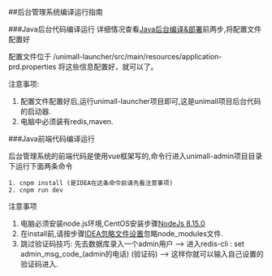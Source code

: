 ##后台管理系统编译运行指南

###Java后台代码编译运行
详细情况查看[Java后台编译&部署](server.md)前两步,将配置文件配置好

配置文件位于 /unimall-launcher/src/main/resources/application-prd.properties 将这些信息配置好，就可以了。

注意事项:

1. 配置文件配置好后,运行unimall-launcher项目即可,这是unimall项目后台代码的启动器.
2. 电脑中必须装有redis,maven.


###Java前端代码编译运行

后台管理系统的前端代码是使用vue框架写的,命令行进入unimall-admin项目目录下运行下面两条命令
```
1. cnpm install (是IDEA在这条命令前请先看注意事项)
2. cnpm run dev
```

注意事项

1. 电脑必须安装node.js环境,CentOS安装步骤[NodeJs 8.15.0](https://github.com/iotechn/document-basic/blob/master/CentOS_Install_NodeJS_8.15.0.md)
2. 在install前,请按步骤[IDEA忽略文件设置](https://www.cnblogs.com/sxdcgaq8080/p/9007883.html)忽略node_modules文件.
3. 跳过验证码技巧: 先去数据库录入一个admin用户 --> 进入redis-cli : set admin_msg_code_(admin的电话) (验证码)  --> 这样你就可以输入自己设置的验证码进入.

